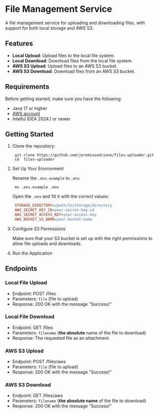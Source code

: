 # File Management Service

A file management service for uploading and downloading files, with support for both local storage and AWS S3.

## Features

- **Local Upload**: Upload files to the local file system.
- **Local Download**: Download files from the local file system.
- **AWS S3 Upload**: Upload files to an AWS S3 bucket.
- **AWS S3 Download**: Download files from an AWS S3 bucket.

## Requirements

Before getting started, make sure you have the following:
- Java 17 or higher 
- [AWS account](https://aws.amazon.com/)
- IntelliJ IDEA 2024.1 or newer
## Getting Started

1. Clone the repository:
   ```shell
    git clone https://github.com/jeremiasadriano/files-uploader.git
    cd  files-uploader
   ```
2. Set Up Your Environment

   Rename the `.env.example` to `.env`
   ```shell
    mv .env.example .env
   ```
   Open the `.env` and fill it with the correct values:
   ```ini
    STORAGE_DIRECTORY=/path/to/storage/directory
    AWS_SECRET_KEY_ID=your-secret-key-id
    AWS_SECRET_ACCESS_KEY=your-access-key
    AWS_BUCKET_S3_NAME=your-bucket-name
   ``` 
3. Configure S3 Permissions

   Make sure that your S3 bucket is set up with the right permissions to allow file uploads and downloads.

4. Run the Application

## Endpoints

### Local File Upload

- Endpoint: POST /files 
- Parameters: ``file`` (file to upload)
- Response: 200 OK with the message "Success!"

### Local File Download

- Endpoint: GET /files 
- Parameters: ``filename`` (**the absolute** name of the file to download)
- Response: The requested file as an attachment.

### AWS S3 Upload
- Endpoint: POST /files/aws 
- Parameters: ``file`` (file to upload)
- Response: 200 OK with the message "Success!"

### AWS S3 Download
- Endpoint: GET /files/aws 
- Parameters: ``filename`` (**the absolute name** of the file to download)
- Response: 200 OK with the message "Success!"